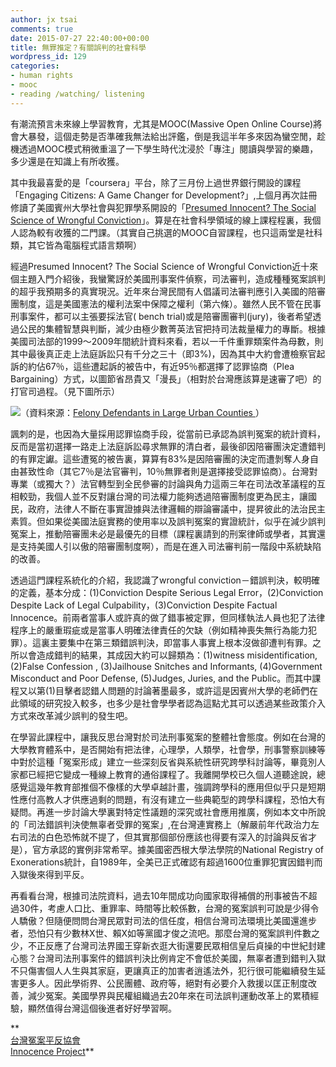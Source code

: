 ```yaml
---
author: jx tsai
comments: true
date: 2015-07-27 22:40:00+00:00
title: 無罪推定？有關誤判的社會科學
wordpress_id: 129
categories:
- human rights
- mooc
- reading /watching/ listening
---
```


有潮流預言未來線上學習教育，尤其是MOOC(Massive Open Online Course)將會大暴發，這個走勢是否準確我無法給出評鑑，倒是我這半年多來因為蠻空閒，趁機透過MOOC模式稍微重溫了一下學生時代沈浸於「專注」閱讀與學習的樂趣，多少還是在知識上有所收獲。  
  
其中我最喜愛的是「coursera」平台，除了三月份上過世界銀行開設的課程「Engaging Citizens: A Game Changer for Development?」,上個月再次註冊修讀了美國賓州大學社會與犯罪學系開設的「[Presumed Innocent? The Social Science of Wrongful Conviction](https://www.coursera.org/course/wrongfulconviction)」。算是在社會科學領域的線上課程程裏，我個人認為較有收獲的二門課。（其實自己挑選的MOOC自習課程，也只這兩堂是社科類，其它皆為電腦程式語言類啊）  
  
經過Presumed Innocent? The Social Science of Wrongful Conviction近十來個主題入門介紹後，我蠻驚訝於美國刑事案件偵察，司法審判，造成種種冤案誤判的超乎我預期多的真實現況。近年來台灣民間有人倡議司法審判應引入美國的陪審團制度，這是美國憲法的權利法案中保障之權利（第六條）。雖然人民不管在民事刑事案件，都可以主張要採法官( bench trial)或是陪審團審判(jury)，後者希望透過公民的集體智慧與判斷，減少由極少數菁英法官把持司法裁量權力的專斷。根據美國司法部的1999～2009年間統計資料來看，若以一千件重罪類案件為母數，則其中最後真正走上法庭訴訟只有千分之三十（即3%)，因為其中大約會遭檢察官起訴的約佔67％，這些遭起訴的被告中，有近95％都選擇了認罪協商（Plea Bargaining）方式，以圖節省昂貴又「漫長」（相對於台灣應該算是速審了吧）的打官司過程。（見下圖所示）  
  
![](https://d396qusza40orc.cloudfront.net/wrongfulconviction/images/lesson1/1000felonies.jpg)（資料來源：[Felony Defendants in Large Urban Counties ](http://www.bjs.gov/index.cfm?ty=pbdetail&iid=4845)）  
  
諷刺的是，也因為大量採用認罪協商手段，從當前已承認為誤判冤案的統計資料，反而是當初選擇一路走上法庭訴訟尋求無罪的清白者，最後卻因陪審團決定遭錯判的有罪定讞。這些遭冤的被告裏，算算有83%是因陪審團的決定而遭剝奪人身自由甚致性命（其它7％是法官審判，10％無罪者則是選擇接受認罪協商）。台灣對專業（或獨大？）法官轉型到全民參審的討論與角力這兩三年在司法改革議程的互相較勁，我個人並不反對讓台灣的司法權力能夠透過陪審團制度更為民主，讓國民，政府，法律人不斷在事實證據與法律邏輯的辯論審議中，提昇彼此的法治民主素質。但如果從美國法庭實務的使用率以及誤判冤案的實證統計，似乎在減少誤判冤案上，推動陪審團未必是最優先的目標（課程裏請到的刑案律師或學者，其實還是支持美國人引以傲的陪審團制度啊），而是在進入司法審判前一階段中系統缺陷的改善。  
  
透過這門課程系統化的介紹，我認識了wrongful conviction－錯誤判決，較明確的定義，基本分成：(1)Conviction Despite Serious Legal Error，(2)Conviction Despite Lack of Legal Culpability，(3)Conviction Despite Factual Innocence。前兩者當事人或許真的做了錯事被定罪，但同樣執法人員也犯了法律程序上的嚴重瑕疵或是當事人明確法律責任的欠缺（例如精神喪失無行為能力犯罪）。這裏主要集中在第三類錯誤判決，即當事人事實上根本沒做卻遭判有罪。之所以會造成錯判的結果，其成因大約可以歸類為：(1)witness misidentification, (2)False Confession , (3)Jailhouse Snitches and Informants, (4)Government Misconduct and Poor Defense, (5)Judges, Juries, and the Public。而其中課程又以第(1)目擊者認錯人問題的討論著墨最多，或許這是因賓州大學的老師們在此領域的研究投入較多，也多少是社會學學者認為這點尤其可以透過某些政策介入方式來改革減少誤判的發生吧。  
  
在學習此課程中，讓我反思台灣對於司法刑事冤案的整體社會態度。例如在台灣的大學教育體系中，是否開始有把法律，心理學，人類學，社會學，刑事警察訓練等中對於這種「冤案形成」建立一些深刻反省與系統性研究跨學科討論等，畢竟別人家都已經把它變成一種線上教育的通俗課程了。我離開學校已久個人道聽途說，總感覺這幾年教育部推個不像樣的大學卓越計畫，強調跨學科的應用但似乎只是短期性應付高教人才供應過剩的問題，有沒有建立一些典範型的跨學科課程，恐怕大有疑問。再進一步討論大學裏對特定性議題的深究或社會應用推廣，例如本文中所說的「司法錯誤判決使無辜者受罪的冤案」,在台灣連實務上（解嚴前年代政治力左右司法的白色恐怖就不提了，但其實那個部份應該也得要有深入的討論與反省才是），官方承認的實例非常希罕。據美國密西根大學法學院的National Registry of Exonerations統計，自1989年，全美已正式確認有超過1600位重罪犯實因錯判而入獄後來得到平反。  
  
再看看台灣，根據司法院資料，過去10年間成功向國家取得補償的刑事被告不超過30件，考慮人口比、重罪率、時間等比較係數，台灣的冤案誤判可說是少得令人驕傲？但隨便問問台灣民眾對司法的信任度，相信台灣司法環境比美國還進步者，恐怕只有少數林X世、賴X如等黨國才俊之流吧。那麼台灣的冤案誤判件數之少，不正反應了台灣司法界國王穿新衣逛大街還要民眾相信皇后貞操的中世紀封建心態？台灣司法刑事案件的錯誤判決比例肯定不會低於美國，無辜者遭到錯判入獄不只傷害個人人生與其家庭，更讓真正的加害者逍遙法外，犯行很可能繼續發生延害更多人。因此學術界、公民團體、政府等，絕對有必要介入救援以匡正制度改善，減少冤案。美國學界與民權組織過去20年來在司法誤判運動改革上的累積經驗，顯然值得台灣這個後進者好好學習啊。  
  
**  
[台灣冤案平反協會](http://www.tafi.org.tw/)  
[Innocence Project](http://www.innocenceproject.org/)**
